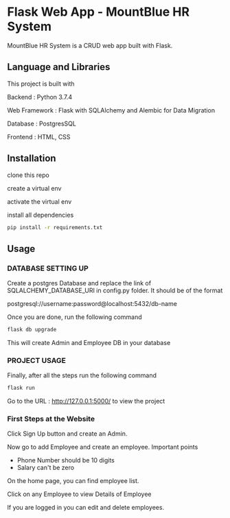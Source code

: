 # Flask Web App - MountBlue HR System

MountBlue HR System is a CRUD web app built with Flask. 


## Language and Libraries

This project is built with 

Backend : Python 3.7.4

Web Framework : Flask with SQLAlchemy and Alembic for Data Migration

Database : PostgresSQL

Frontend : HTML, CSS


## Installation

clone this repo 

create a virtual env

activate the virtual env 

install all dependencies

```bash
pip install -r requirements.txt
```

## Usage

### DATABASE SETTING UP

Create a postgres Database and replace the link of SQLALCHEMY_DATABASE_URI in config.py folder. It should be of the format 

postgresql://username:password@localhost:5432/db-name

Once you are done, run the following command 

```bash
flask db upgrade
```
This will create Admin and Employee DB in your database

### PROJECT USAGE

Finally, after all the steps run the following command

```bash
flask run
```

Go to the URL : http://127.0.0.1:5000/  to view the project


### First Steps at the Website

Click Sign Up button and create an Admin. 

Now go to add Employee and create an employee. Important points 
 *  Phone Number should be 10 digits 
 *  Salary can't be zero

On the home page, you can find employee list. 

Click on any Employee to view Details of Employee

If you are logged in you can edit and delete employees. 



